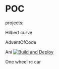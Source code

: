 # POC
projects:

Hilbert curve

AdventOfCode

Ani [![Build and Deploy](https://github.com/5enk1/POC/actions/workflows/blank.yml/badge.svg?branch=main)](https://github.com/5enk1/POC/actions/workflows/blank.yml)

One wheel rc car
